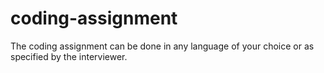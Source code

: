 # coding-assignment

The coding assignment can be done in any language of your choice or as specified by the interviewer.

